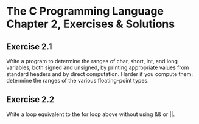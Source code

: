 # The C Programming Language Chapter 2, Exercises & Solutions

## Exercise 2.1

Write a program to determine the ranges of char, short, int, and long variables,
both signed and unsigned, by printing appropriate values from standard headers
and by direct computation.  Harder if you compute them: determine the ranges of
the various floating-point types.

## Exercise 2.2

Write a loop equivalent to the for loop above without using && or ||.
